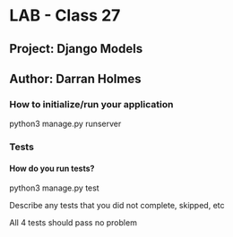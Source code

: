 # LAB - Class 27

## Project: Django Models

## Author: Darran Holmes

### How to initialize/run your application

python3 manage.py runserver

### Tests

#### How do you run tests?

python3 manage.py test

Describe any tests that you did not complete, skipped, etc

All 4 tests should pass no problem